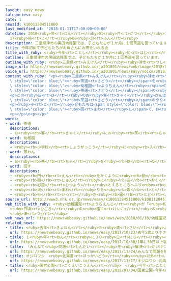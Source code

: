```yaml
---
layout: easy_news
categories: easy
cate: 1
newsid: k10011284511000
last_modified_at: '2018-01-11T17:00:00+09:00'
datetime: 2018<ruby>年<rt>ねん</rt></ruby>01<ruby>月<rt>がつ</rt></ruby>11<ruby>日<rt>にち</rt></ruby>
  17<ruby>時<rt>じ</rt></ruby>00<ruby>分<rt>ふん</rt></ruby>
description: 三重県津市の黒田幼稚園では、子どもたちが１か月に１回茶道を習っています。
title: 今年初めて子どもたちがお母さんにお茶をいれる会
title_with_ruby: <ruby>今年<rt>ことし</rt></ruby><ruby>初<rt>はじ</rt></ruby>めて<ruby>子<rt>こ</rt></ruby>どもたちがお<ruby>母<rt>かあ</rt></ruby>さんにお<ruby>茶<rt>ちゃ</rt></ruby>をいれる<ruby>会<rt>かい</rt></ruby>
outline: 三重県津市の黒田幼稚園では、子どもたちが１か月に１回茶道を習っています。
outline_with_ruby: <ruby>三重県<rt>みえけん</rt></ruby><ruby>津市<rt>つし</rt></ruby>の<ruby>黒田幼稚園<rt>くろだようちえん</rt></ruby>では、<ruby>子<rt>こ</rt></ruby>どもたちが１か<ruby>月<rt>げつ</rt></ruby>に１<ruby>回<rt>かい</rt></ruby><ruby>茶道<rt>さどう</rt></ruby>を<ruby>習<rt>なら</rt></ruby>っています。
image_url: https://newswebeasy.github.io/ja201801/news/web/image/2018/01/10/K10011284511_1801102131_1801102131_01_03.jpg
voice_url: https://newswebeasy.github.io/ja201801/news/easy/voice/2018/01/11/k10011284511000.mp3
content_with_ruby: "<p><ruby>三重県<rt>みえけん</rt></ruby><ruby>津市<rt>つし</rt></ruby>の<ruby>黒田幼稚園<rt>くろだようちえん</rt></ruby>では、<ruby>子<rt>こ</rt></ruby>どもたちが１か<ruby>月<rt>げつ</rt></ruby>に１<ruby>回<rt>かい</rt></ruby><span\
  \ style=\"color: blue;\"><ruby>茶道<rt>さどう</rt></ruby></span>を<ruby>習<rt>なら</rt></ruby>っています。<ruby>１０日<rt>とおか</rt></ruby>、この<span\
  \ style=\"color: blue;\"><ruby>幼稚園<rt>ようちえん</rt></ruby></span>の５<ruby>歳<rt>さい</rt></ruby>から６<ruby>歳<rt>さい</rt></ruby>の８<ruby>人<rt>にん</rt></ruby>の<ruby>子<rt>こ</rt></ruby>どもたちが<ruby>今年<rt>ことし</rt></ruby><ruby>最初<rt>さいしょ</rt></ruby>の<span\
  \ style=\"color: blue;\"><ruby>茶道<rt>さどう</rt></ruby></span>の<ruby>会<rt>かい</rt></ruby>を<ruby>開<rt>ひら</rt></ruby>きました。</p>\n\
  <p>この<ruby>日<rt>ひ</rt></ruby>のお<ruby>客<rt>きゃく</rt></ruby>さんはお<ruby>母<rt>かあ</rt></ruby>さんたちです。<ruby>子<rt>こ</rt></ruby>どもたちは、<ruby>最初<rt>さいしょ</rt></ruby>に<ruby>庭<rt>にわ</rt></ruby>の<ruby>水<rt>みず</rt></ruby>で<ruby>手<rt>て</rt></ruby>をきれいにしてから<ruby>部屋<rt>へや</rt></ruby>に<ruby>入<rt>はい</rt></ruby>りました。そして、お<ruby>母<rt>かあ</rt></ruby>さんにお<ruby>菓子<rt>かし</rt></ruby>を<ruby>運<rt>はこ</rt></ruby>んだあと、<ruby>先生<rt>せんせい</rt></ruby>に<ruby>教<rt>おし</rt></ruby>えてもらいながら、<ruby>自分<rt>じぶん</rt></ruby>のお<ruby>母<rt>かあ</rt></ruby>さんの<ruby>前<rt>まえ</rt></ruby>に<ruby>座<rt>すわ</rt></ruby>って<span\
  \ style=\"color: blue;\"><ruby>茶道<rt>さどう</rt></ruby></span>のやり<ruby>方<rt>かた</rt></ruby>でお<ruby>茶<rt>ちゃ</rt></ruby>をいれました。</p>\n\
  <p><ruby>子<rt>こ</rt></ruby>どもたちは<span style=\"color: blue;\"><ruby>茶<rt>ちゃ</rt></ruby>わん</span>がきれいに<ruby>見<rt>み</rt></ruby>えるように<span\
  \ style=\"color: blue;\"><ruby>回<rt>まわ</rt></ruby>し</span>て、お<ruby>母<rt>かあ</rt></ruby>さんの<ruby>前<rt>まえ</rt></ruby>にお<ruby>茶<rt>ちゃ</rt></ruby>を<ruby>置<rt>お</rt></ruby>きました。お<ruby>母<rt>かあ</rt></ruby>さんたちはおいしそうにお<ruby>茶<rt>ちゃ</rt></ruby>を<ruby>飲<rt>の</rt></ruby>んでいました。<ruby>子<rt>こ</rt></ruby>どもは「お<ruby>母<rt>かあ</rt></ruby>さんが<ruby>喜<rt>よろこ</rt></ruby>んでいてうれしかったです」と<ruby>話<rt>はな</rt></ruby>していました。</p>\n\
  <p></p>\n<p></p>"
words:
- word: 茶道
  descriptions:
  - お<ruby><rb>客</rb><rt>きゃく</rt></ruby>にお<ruby><rb>茶</rb><rt>ちゃ</rt></ruby>を<ruby><rb>出</rb><rt>だ</rt></ruby>したり、<ruby><rb>飲</rb><rt>の</rt></ruby>んだりするときの<ruby><rb>作法</rb><rt>さほう</rt></ruby>。<ruby><rb>千利休</rb><rt>せんのりきゅう</rt></ruby>が<ruby><rb>完成</rb><rt>かんせい</rt></ruby>させたといわれる。<ruby><rb>茶</rb><rt>ちゃ</rt></ruby>の<ruby><rb>湯</rb><rt>ゆ</rt></ruby>。ちゃどう。
- word: 幼稚園
  descriptions:
  - <ruby><rb>小学校</rb><rt>しょうがっこう</rt></ruby>に<ruby><rb>入</rb><rt>はい</rt></ruby>る<ruby><rb>前</rb><rt>まえ</rt></ruby>の<ruby><rb>子</rb><rt>こ</rt></ruby>どもに、<ruby><rb>集団生活</rb><rt>しゅうだんせいかつ</rt></ruby>に<ruby><rb>慣</rb><rt>な</rt></ruby>れさせるため、いろいろのことを<ruby><rb>教</rb><rt>おし</rt></ruby>える<ruby><rb>所</rb><rt>ところ</rt></ruby>。
- word: 茶わん
  descriptions:
  - お<ruby><rb>茶</rb><rt>ちゃ</rt></ruby>を<ruby><rb>飲</rb><rt>の</rt></ruby>んだり、ご<ruby><rb>飯</rb><rt>はん</rt></ruby>を<ruby><rb>食</rb><rt>た</rt></ruby>べたりするときに<ruby><rb>使</rb><rt>つか</rt></ruby>う<ruby><rb>器</rb><rt>うつわ</rt></ruby>。
- word: 回す
  descriptions:
  - <ruby><rb>円</rb><rt>えん</rt></ruby>をかくように<ruby><rb>動</rb><rt>うご</rt></ruby>かす。
  - <ruby><rb>順</rb><rt>じゅん</rt></ruby>に<ruby><rb>送</rb><rt>おく</rt></ruby>る。
  - <ruby><rb>必要</rb><rt>ひつよう</rt></ruby>とするところへふり<ruby><rb>向</rb><rt>む</rt></ruby>ける。さし<ruby><rb>向</rb><rt>む</rt></ruby>ける。
  - <ruby><rb>周</rb><rt>まわ</rt></ruby>りを<ruby><rb>取</rb><rt>と</rt></ruby>り<ruby><rb>巻</rb><rt>ま</rt></ruby>くようにする。
  - <ruby><rb>行</rb><rt>い</rt></ruby>き<ruby><rb>届</rb><rt>とど</rt></ruby>かせる。
source_url: http://www3.nhk.or.jp/news/easy/k10011284511000/k10011284511000.html
web_title_with_ruby: <ruby>幼稚園児<rt>ようちえんじ</rt></ruby>が「<ruby>初釜<rt>はつがま</rt></ruby>」
  <ruby>日頃<rt>ひごろ</rt></ruby>の<ruby>稽古<rt>けいこ</rt></ruby>の<ruby>成果<rt>せいか</rt></ruby><ruby>披露<rt>ひろう</rt></ruby>
  <ruby>津<rt>つ</rt></ruby>
web_news_url: https://newswebeasy.github.io/news/web/2018/01/10/幼稚園児が初釜-日頃の稽古の成果披露-津
related_news:
- title: <ruby>去年<rt>きょねん</rt></ruby>５<ruby>歳<rt>さい</rt></ruby>より<ruby>小<rt>ちい</rt></ruby>さな<ruby>子<rt>こ</rt></ruby>どもが５６０<ruby>万<rt>まん</rt></ruby><ruby>人<rt>にん</rt></ruby><ruby>亡<rt>な</rt></ruby>くなった
  url: https://newswebeasy.github.io/news/easy/2017/10/23/去年5歳より小さな子どもが560万人亡くなった
- title: １<ruby>年<rt>ねん</rt></ruby>に３０<ruby>日<rt>にち</rt></ruby><ruby>以上<rt>いじょう</rt></ruby><ruby>学校<rt>がっこう</rt></ruby>を<ruby>休<rt>やす</rt></ruby>んだ<ruby>子<rt>こ</rt></ruby>どもは１３<ruby>万<rt>まん</rt></ruby>４０００<ruby>人<rt>にん</rt></ruby><ruby>以上<rt>いじょう</rt></ruby>
  url: https://newswebeasy.github.io/news/easy/2017/10/30/1年に30日以上学校を休んだ子どもは13万4000人以上
- title: 「みんなで<ruby>問題<rt>もんだい</rt></ruby>を<ruby>解決<rt>かいけつ</rt></ruby>する<ruby>力<rt>ちから</rt></ruby>」<ruby>日本<rt>にっぽん</rt></ruby>の１５<ruby>歳<rt>さい</rt></ruby>は<ruby>世界<rt>せかい</rt></ruby>で２<ruby>番<rt>ばん</rt></ruby>
  url: https://newswebeasy.github.io/news/easy/2017/11/24/みんなで問題を解決する力日本の15歳は世界で2番
- title: オジロワシ　<ruby>北海道<rt>ほっかいどう</rt></ruby><ruby>以外<rt>いがい</rt></ruby>でも<ruby>子<rt>こ</rt></ruby>どもを<ruby>育<rt>そだ</rt></ruby>てていた
  url: https://newswebeasy.github.io/news/easy/2017/11/17/オジロワシ-北海道以外でも子どもを育てていた
- title: <ruby>国営公園<rt>こくえいこうえん</rt></ruby>　<ruby>今年<rt>ことし</rt></ruby>４<ruby>月<rt>がつ</rt></ruby>から<ruby>子<rt>こ</rt></ruby>どもの<ruby>入園<rt>にゅうえん</rt></ruby><ruby>料<rt>りょう</rt></ruby>が<ruby>無料<rt>むりょう</rt></ruby>になる
  url: https://newswebeasy.github.io/news/easy/2018/01/04/国営公園-今年4月から子どもの入園料が無料になる
...
```


